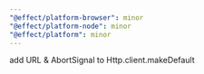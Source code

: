 ```yaml
---
"@effect/platform-browser": minor
"@effect/platform-node": minor
"@effect/platform": minor
---
```


add URL & AbortSignal to Http.client.makeDefault
